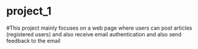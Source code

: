 # project_1
#This project mainly focuses on a web page where users can post articles (registered users) and also receive email authentication and also send feedback to the email
